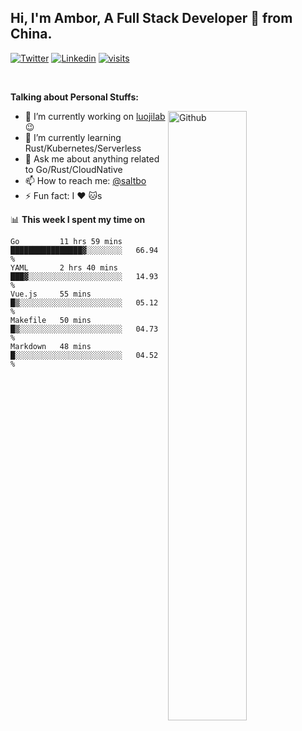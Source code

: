 ## Hi, I'm Ambor, A Full Stack Developer 🚀 from China.

[![Twitter](https://img.shields.io/badge/-saltbo-1ca0f1?style=flat&logo=twitter&logoColor=white)](https://twitter.com/rdsaltbo)
[![Linkedin](https://img.shields.io/badge/-saltbo-blue?style=flat&logo=Linkedin&logoColor=white)](https://www.linkedin.com/in/saltbo/)
[![visits](https://visitor.vercel.app/page/saltbo?color=light-green)](https://github.com/saltbo/)

&nbsp;  

**Talking about Personal Stuffs:**
<!-- Any image aligned to the right. Beware the width  -->
<img width="50%" align="right" alt="Github" src="https://raw.githubusercontent.com/saltbo/saltbo/master/images/git-header.svg" />

- 🔭 I’m currently working on [luojilab](https://github.com/luojilab) :wink:
- 🌱 I’m currently learning Rust/Kubernetes/Serverless
- 💬 Ask me about anything related to Go/Rust/CloudNative
- 📫 How to reach me: [@saltbo](https://twitter.com/rdsaltbo)
- ⚡ Fun fact: I :heart: :cat:s


📊 **This week I spent my time on**
<!--START_SECTION:waka-->
```text
Go         11 hrs 59 mins  ████████████████▓░░░░░░░░   66.94 % 
YAML       2 hrs 40 mins   ███▓░░░░░░░░░░░░░░░░░░░░░   14.93 % 
Vue.js     55 mins         █▒░░░░░░░░░░░░░░░░░░░░░░░   05.12 % 
Makefile   50 mins         █▒░░░░░░░░░░░░░░░░░░░░░░░   04.73 % 
Markdown   48 mins         █░░░░░░░░░░░░░░░░░░░░░░░░   04.52 % 
```
<!--END_SECTION:waka-->
